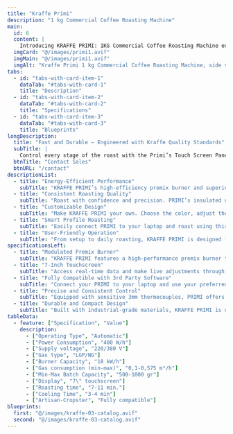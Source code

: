 ```yaml
---
title: "Kraffe Primi"
description: "1 kg Commercial Coffee Roasting Machine" 
main:
  id: 6
  content: |
    Introducing KRAFFE PRIMI: 1KG Commercial Coffee Roasting Machine engineered for specialty cafes, roastery startups, and sample roasting with a perfect balance of control, consistency, and craftsmanship.
  imgCard: "@/images/primi1.avif"
  imgMain: "@/images/primi1.avif"
  imgAlt: "Kraffe Primi 1 kg Commercial Coffee Roasting Machine, side view"
tabs:
  - id: "tabs-with-card-item-1"
    dataTab: "#tabs-with-card-1"
    title: "Description"
  - id: "tabs-with-card-item-2"
    dataTab: "#tabs-with-card-2"
    title: "Specifications"
  - id: "tabs-with-card-item-3"
    dataTab: "#tabs-with-card-3"
    title: "Blueprints"
longDescription:
  title: "Fast and Durable – Engineered with Kraffe Quality Standards"
  subTitle: |
    Control every stage of the roast with the Primi’s Touch Screen Panel and enjoy automatic profile roasting through third-party software. Customize color, details, and features to create the perfect commercial coffee roaster for your business.
  btnTitle: "Contact Sales"
  btnURL: "/contact"
descriptionList:
  - title: "Energy-Efficient Performance"
    subTitle: "KRAFFE PRIMI’s high-efficiency premix burner and superior insulation minimize heat loss and reduce gas usage, helping small roasteries and specialty cafes lower operating costs while achieving top-tier roasting performance."
  - title: "Consistent Roasting Quality"
    subTitle: "Roast with confidence and precision. PRIMI’s insulated drum chamber and accurate variable controls ensure consistent results across every 1KG batch, making it ideal for both production and sample roasting."
  - title: "Customizable Design"
    subTitle: "Make KRAFFE PRIMI your own. Choose the color, adjust the layout, and add your café or brand logo to the machine. Whether it’s your shop’s centerpiece or lab tool, it’s built to reflect your identity."
  - title: "Smart Profile Roasting"
    subTitle: "Easily connect PRIMI to your laptop and roast using third-party roasting software. Create, adjust, and repeat profiles with precision, delivering the same high-quality flavor and aroma to your customers every time."
  - title: "User-Friendly Operation"
    subTitle: "From setup to daily roasting, KRAFFE PRIMI is designed for simplicity. Its intuitive controls and low-maintenance design make it ideal for both seasoned professionals and roasters just getting started."
specificationsLeft:
  - title: "Modulated Premix Burner"
    subTitle: "KRAFFE PRIMI features a high-performance premix burner that offers excellent heat control while reducing gas consumption—ideal for cost-conscious micro-roasters."
  - title: "7-Inch Touchscreen"
    subTitle: "Access real-time data and make live adjustments through PRIMI’s responsive control panel. Monitor temperature, track development time, and fine-tune variables with confidence."
  - title: "Fully Compatible with 3rd Party Software"
    subTitle: "Connect your PRIMI to your laptop and use your preferred roasting software for full control. Save and replicate roast profiles with precision for consistent, repeatable results."
  - title: "Precise and Consistent Control"
    subTitle: "Equipped with sensitive 3mm thermocouples, PRIMI offers accurate real-time monitoring of bean and environment temperatures. Combined with superior insulation, it ensures dependable performance."
  - title: "Durable and Compact Design"
    subTitle: "Built with industrial-grade materials, KRAFFE PRIMI is designed for both durability and mobility. Its compact 1KG capacity makes it ideal for limited spaces without compromising on professional-grade performance."
tableData:
  - feature: ["Specification", "Value"]
    description:
      - ["Operating Type", "Automatic"]
      - ["Power Consumption", "400 W/h"]
      - ["Supply voltage", "220/380 V"]
      - ["Gas type", "LGP/NG"]
      - ["Burner Capacity", "18 kW/h"]
      - ["Gas consumption (min-max)", "0,1-0,575 m³/h"]
      - ["Min-Max Batch Capacity", "500-1000 gr"]
      - ["Display", "7\" touchscreen"]
      - ["Roasting time", "7-11 min."]
      - ["Cooling Time", "3-4 min"]
      - ["Artisan-Cropster", "Fully compatible"]
blueprints:
  first: "@/images/kraffe-03-catalog.avif"
  second: "@/images/kraffe-03-catalog.avif"  
---
```

